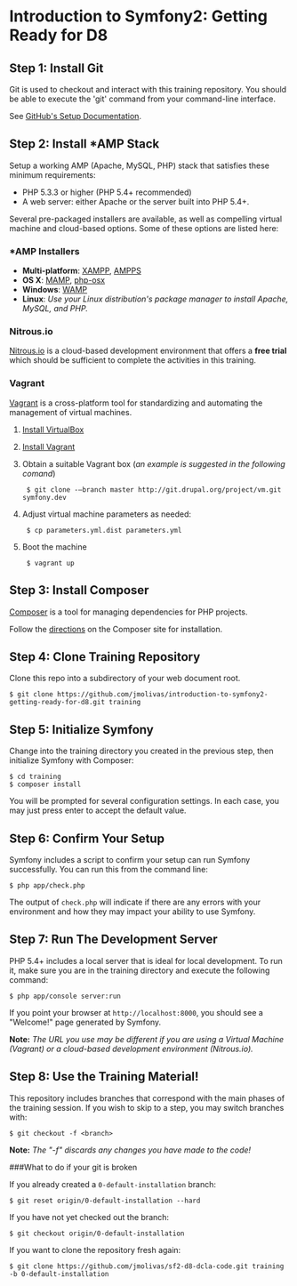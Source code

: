 Introduction to Symfony2: Getting Ready for D8
========================

## Step 1: Install Git

Git is used to checkout and interact with this training repository. You should be able to execute the 'git' command from your command-line interface.

See [GitHub's Setup Documentation](https://help.github.com/articles/set-up-git).

## Step 2: Install *AMP Stack

Setup a working AMP (Apache, MySQL, PHP) stack that satisfies these minimum requirements:

* PHP 5.3.3 or higher (PHP 5.4+ recommended)
* A web server: either Apache or the server built into PHP 5.4+.

Several pre-packaged installers are available, as well as compelling virtual machine and cloud-based options. Some of these options are listed here:

### *AMP Installers

* __Multi-platform__: [XAMPP](https://www.apachefriends.org), [AMPPS](http://www.ampps.com)
* __OS X__: [MAMP](http://www.mamp.info/en), [php-osx](http://php-osx.liip.ch)
* __Windows__: [WAMP](http://www.wampserver.com/en)
* __Linux__: _Use your Linux distribution's package manager to install Apache, MySQL, and PHP._

### Nitrous.io

[Nitrous.io](http://nitrous.io) is a cloud-based development environment that offers a __free trial__ which should be sufficient to complete the activities in this training.

### Vagrant

[Vagrant](http://www.vagrantup.com/) is a cross-platform tool for standardizing and automating the management of virtual machines.

1. [Install VirtualBox](https://www.virtualbox.org/wiki/Downloads)
2. [Install Vagrant](http://docs.vagrantup.com/v2/installation/)
3. Obtain a suitable Vagrant box (_an example is suggested in the following comand_)

        $ git clone -–branch master http://git.drupal.org/project/vm.git symfony.dev

4. Adjust virtual machine parameters as needed:

        $ cp parameters.yml.dist parameters.yml

5. Boot the machine

        $ vagrant up

## Step 3: Install Composer

[Composer](https://getcomposer.org/) is a tool for managing dependencies for PHP projects.

Follow the [directions](https://getcomposer.org/download/) on the Composer site for installation.

## Step 4: Clone Training Repository

Clone this repo into a subdirectory of your web document root.

    $ git clone https://github.com/jmolivas/introduction-to-symfony2-getting-ready-for-d8.git training

## Step 5: Initialize Symfony

Change into the training directory you created in the previous step, then initialize Symfony with Composer:

    $ cd training
    $ composer install

You will be prompted for several configuration settings. In each case, you may just press enter to accept the default value.

## Step 6: Confirm Your Setup

Symfony includes a script to confirm your setup can run Symfony successfully. You can run this from the command line:

    $ php app/check.php

The output of `check.php` will indicate if there are any errors with your environment and how they may impact your ability to use Symfony.

## Step 7: Run The Development Server

PHP 5.4+ includes a local server that is ideal for local development. To run it, make sure you are in the training directory and execute the following command:

    $ php app/console server:run

If you point your browser at `http://localhost:8000`, you should see a "Welcome!" page generated by Symfony.

__Note:__ _The URL you use may be different if you are using a Virtual Machine (Vagrant) or a cloud-based development environment (Nitrous.io)._

## Step 8: Use the Training Material!

This repository includes branches that correspond with the main phases of the training session. If you wish to skip to a step, you may switch branches with:

    $ git checkout -f <branch>

__Note:__ _The "-f" discards any changes you have made to the code!_

###What to do if your git is broken

If you already created a `0-default-installation` branch:

    $ git reset origin/0-default-installation --hard

If you have not yet checked out the branch:

    $ git checkout origin/0-default-installation

If you want to clone the repository fresh again:

    $ git clone https://github.com/jmolivas/sf2-d8-dcla-code.git training -b 0-default-installation
  
